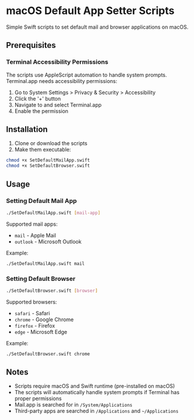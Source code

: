 # macOS Default App Setter Scripts

Simple Swift scripts to set default mail and browser applications on macOS.

## Prerequisites

### Terminal Accessibility Permissions
The scripts use AppleScript automation to handle system prompts. Terminal.app needs accessibility permissions:

1. Go to System Settings > Privacy & Security > Accessibility
2. Click the '+' button
3. Navigate to and select Terminal.app
4. Enable the permission

## Installation

1. Clone or download the scripts
2. Make them executable:
```bash
chmod +x SetDefaultMailApp.swift
chmod +x SetDefaultBrowser.swift
```

## Usage

### Setting Default Mail App
```bash
./SetDefaultMailApp.swift [mail-app]
```

Supported mail apps:
- `mail` - Apple Mail
- `outlook` - Microsoft Outlook

Example:
```bash
./SetDefaultMailApp.swift mail
```

### Setting Default Browser
```bash
./SetDefaultBrowser.swift [browser]
```

Supported browsers:
- `safari` - Safari
- `chrome` - Google Chrome
- `firefox` - Firefox
- `edge` - Microsoft Edge

Example:
```bash
./SetDefaultBrowser.swift chrome
```

## Notes

- Scripts require macOS and Swift runtime (pre-installed on macOS)
- The scripts will automatically handle system prompts if Terminal has proper permissions
- Mail.app is searched for in `/System/Applications`
- Third-party apps are searched in `/Applications` and `~/Applications`